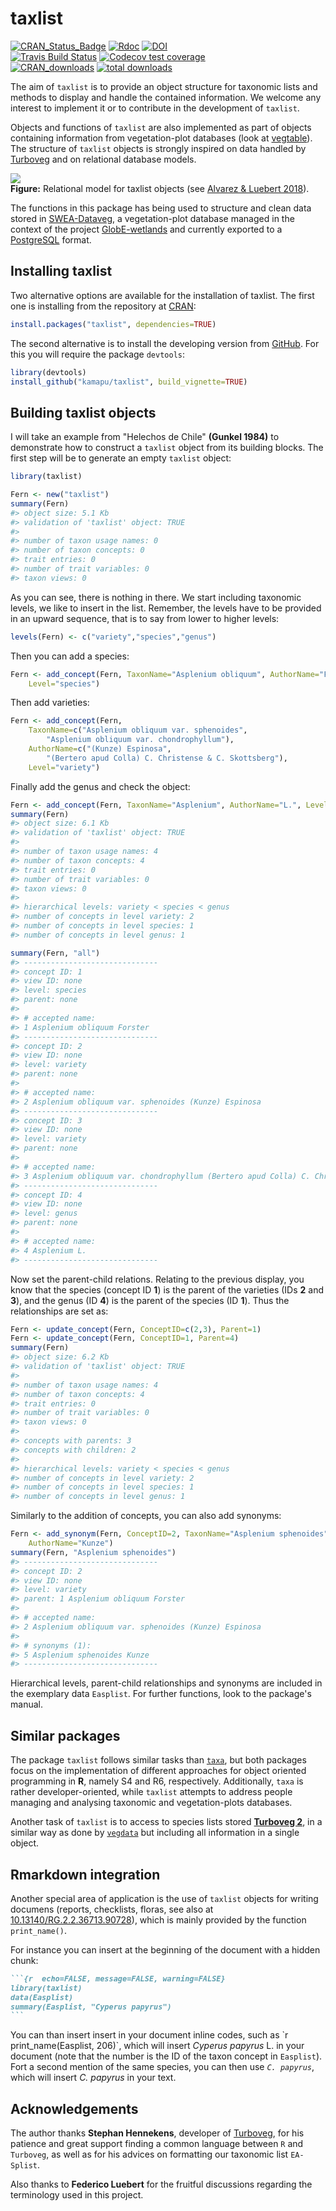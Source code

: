
<!-- README.md is generated from README.Rmd. Please edit that file -->
<!-- Use snippet 'render_markdown' for it -->
taxlist
=======

<!-- Budges -->
[![CRAN\_Status\_Badge](http://www.r-pkg.org/badges/version/taxlist)](https://cran.r-project.org/package=taxlist) [![Rdoc](http://www.rdocumentation.org/badges/version/taxlist)](http://www.rdocumentation.org/packages/taxlist) [![DOI](https://zenodo.org/badge/54913161.svg)](https://zenodo.org/badge/latestdoi/54913161) <br> [![Travis Build Status](https://travis-ci.org/kamapu/taxlist.svg?branch=master)](https://travis-ci.org/kamapu/taxlist) [![Codecov test coverage](https://codecov.io/gh/kamapu/taxlist/branch/master/graph/badge.svg)](https://codecov.io/gh/kamapu/taxlist?branch=master) <br> [![CRAN\_downloads](http://cranlogs.r-pkg.org/badges/taxlist)](https://cran.r-project.org/package=taxlist) [![total downloads](http://cranlogs.r-pkg.org/badges/grand-total/taxlist)](https://cran.r-project.org/package=taxlist)

The aim of `taxlist` is to provide an object structure for taxonomic lists and methods to display and handle the contained information. We welcome any interest to implement it or to contribute in the development of `taxlist`.

Objects and functions of `taxlist` are also implemented as part of objects containing information from vegetation-plot databases (look at [vegtable](https://github.com/kamapu/vegtable)). The structure of `taxlist` objects is strongly inspired on data handled by [Turboveg](https://www.synbiosys.alterra.nl/turboveg) and on relational database models.

![](README-figures/taxlist_model.png)<br/> **Figure:** Relational model for taxlist objects (see [Alvarez & Luebert 2018](https://doi.org/10.3897/BDJ.6.e23635)).

The functions in this package has being used to structure and clean data stored in [SWEA-Dataveg](http://www.givd.info/ID/AF-00-006), a vegetation-plot database managed in the context of the project [GlobE-wetlands](https://www.wetlands-africa.de) and currently exported to a [PostgreSQL](https://www.postgresql.org) format.

Installing taxlist
------------------

Two alternative options are available for the installation of taxlist. The first one is installing from the repository at [CRAN](https://cran.r-project.org/package=taxlist):

``` r
install.packages("taxlist", dependencies=TRUE)
```

The second alternative is to install the developing version from [GitHub](https://github.com/kamapu/taxlist). For this you will require the package `devtools`:

``` r
library(devtools)
install_github("kamapu/taxlist", build_vignette=TRUE)
```

Building taxlist objects
------------------------

I will take an example from "Helechos de Chile" **(Gunkel 1984)** to demonstrate how to construct a `taxlist` object from its building blocks. The first step will be to generate an empty `taxlist` object:

``` r
library(taxlist)

Fern <- new("taxlist")
summary(Fern)
#> object size: 5.1 Kb 
#> validation of 'taxlist' object: TRUE 
#> 
#> number of taxon usage names: 0 
#> number of taxon concepts: 0 
#> trait entries: 0 
#> number of trait variables: 0 
#> taxon views: 0
```

As you can see, there is nothing in there. We start including taxonomic levels, we like to insert in the list. Remember, the levels have to be provided in an upward sequence, that is to say from lower to higher levels:

``` r
levels(Fern) <- c("variety","species","genus")
```

Then you can add a species:

``` r
Fern <- add_concept(Fern, TaxonName="Asplenium obliquum", AuthorName="Forster",
    Level="species")
```

Then add varieties:

``` r
Fern <- add_concept(Fern,
    TaxonName=c("Asplenium obliquum var. sphenoides",
        "Asplenium obliquum var. chondrophyllum"),
    AuthorName=c("(Kunze) Espinosa",
        "(Bertero apud Colla) C. Christense & C. Skottsberg"),
    Level="variety")
```

Finally add the genus and check the object:

``` r
Fern <- add_concept(Fern, TaxonName="Asplenium", AuthorName="L.", Level="genus")
summary(Fern)
#> object size: 6.1 Kb 
#> validation of 'taxlist' object: TRUE 
#> 
#> number of taxon usage names: 4 
#> number of taxon concepts: 4 
#> trait entries: 0 
#> number of trait variables: 0 
#> taxon views: 0 
#> 
#> hierarchical levels: variety < species < genus 
#> number of concepts in level variety: 2
#> number of concepts in level species: 1
#> number of concepts in level genus: 1

summary(Fern, "all")
#> ------------------------------ 
#> concept ID: 1 
#> view ID: none 
#> level: species 
#> parent: none 
#> 
#> # accepted name: 
#> 1 Asplenium obliquum Forster 
#> ------------------------------ 
#> concept ID: 2 
#> view ID: none 
#> level: variety 
#> parent: none 
#> 
#> # accepted name: 
#> 2 Asplenium obliquum var. sphenoides (Kunze) Espinosa 
#> ------------------------------ 
#> concept ID: 3 
#> view ID: none 
#> level: variety 
#> parent: none 
#> 
#> # accepted name: 
#> 3 Asplenium obliquum var. chondrophyllum (Bertero apud Colla) C. Christense & C. Skottsberg 
#> ------------------------------ 
#> concept ID: 4 
#> view ID: none 
#> level: genus 
#> parent: none 
#> 
#> # accepted name: 
#> 4 Asplenium L. 
#> ------------------------------
```

Now set the parent-child relations. Relating to the previous display, you know that the species (concept ID **1**) is the parent of the varieties (IDs **2** and **3**), and the genus (ID **4**) is the parent of the species (ID **1**). Thus the relationships are set as:

``` r
Fern <- update_concept(Fern, ConceptID=c(2,3), Parent=1)
Fern <- update_concept(Fern, ConceptID=1, Parent=4)
summary(Fern)
#> object size: 6.2 Kb 
#> validation of 'taxlist' object: TRUE 
#> 
#> number of taxon usage names: 4 
#> number of taxon concepts: 4 
#> trait entries: 0 
#> number of trait variables: 0 
#> taxon views: 0 
#> 
#> concepts with parents: 3 
#> concepts with children: 2 
#> 
#> hierarchical levels: variety < species < genus 
#> number of concepts in level variety: 2
#> number of concepts in level species: 1
#> number of concepts in level genus: 1
```

Similarly to the addition of concepts, you can also add synonyms:

``` r
Fern <- add_synonym(Fern, ConceptID=2, TaxonName="Asplenium sphenoides",
    AuthorName="Kunze")
summary(Fern, "Asplenium sphenoides")
#> ------------------------------ 
#> concept ID: 2 
#> view ID: none 
#> level: variety 
#> parent: 1 Asplenium obliquum Forster 
#> 
#> # accepted name: 
#> 2 Asplenium obliquum var. sphenoides (Kunze) Espinosa 
#> 
#> # synonyms (1): 
#> 5 Asplenium sphenoides Kunze 
#> ------------------------------
```

Hierarchical levels, parent-child relationships and synonyms are included in the exemplary data `Easplist`. For further functions, look to the package's manual.

Similar packages
----------------

The package `taxlist` follows similar tasks than [`taxa`](https://github.com/ropensci/taxa), but both packages focus on the implementation of different approaches for object oriented programming in **R**, namely S4 and R6, respectively. Additionally, `taxa` is rather developer-oriented, while `taxlist` attempts to address people managing and analysing taxonomic and vegetation-plots databases.

Another task of `taxlist` is to access to species lists stored [**Turboveg 2**](http://www.synbiosys.alterra.nl/turboveg), in a similar way as done by [`vegdata`](https://CRAN.R-project.org/package=vegdata) but including all information in a single object.

Rmarkdown integration
---------------------

Another special area of application is the use of `taxlist` objects for writing documens (reports, checklists, floras, see also at [10.13140/RG.2.2.36713.90728](https://dx.doi.org/10.13140/RG.2.2.36713.90728)), which is mainly provided by the function `print_name()`.

For instance you can insert at the beginning of the document with a hidden chunk:

```` markdown
```{r  echo=FALSE, message=FALSE, warning=FALSE}
library(taxlist)
data(Easplist)
summary(Easplist, "Cyperus papyrus")
```
````

You can than insert insert in your document inline codes, such as \`r print\_name(Easplist, 206)\`, which will insert *Cyperus papyrus* L. in your document (note that the number is the ID of the taxon concept in `Easplist`). Fort a second mention of the same species, you can then use <code>*C. papyrus*</code>, which will insert *C. papyrus* in your text.

Acknowledgements
----------------

The author thanks **Stephan Hennekens**, developer of [Turboveg](http://www.synbiosys.alterra.nl/turboveg), for his patience and great support finding a common language between `R` and `Turboveg`, as well as for his advices on formatting our taxonomic list `EA-Splist`.

Also thanks to **Federico Luebert** for the fruitful discussions regarding the terminology used in this project.

